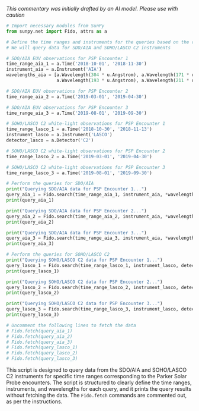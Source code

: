 _This commentary was initially drafted by an AI model. Please use with caution_

```python
# Import necessary modules from SunPy
from sunpy.net import Fido, attrs as a

# Define the time ranges and instruments for the queries based on the context provided
# We will query data for SDO/AIA and SOHO/LASCO C2 instruments

# SDO/AIA EUV observations for PSP Encounter 1
time_range_aia_1 = a.Time('2018-10-01', '2018-11-30')
instrument_aia = a.Instrument('AIA')
wavelengths_aia = [a.Wavelength(304 * u.Angstrom), a.Wavelength(171 * u.Angstrom), 
                   a.Wavelength(193 * u.Angstrom), a.Wavelength(211 * u.Angstrom)]

# SDO/AIA EUV observations for PSP Encounter 2
time_range_aia_2 = a.Time('2019-03-01', '2019-04-30')

# SDO/AIA EUV observations for PSP Encounter 3
time_range_aia_3 = a.Time('2019-08-01', '2019-09-30')

# SOHO/LASCO C2 white-light observations for PSP Encounter 1
time_range_lasco_1 = a.Time('2018-10-30', '2018-11-13')
instrument_lasco = a.Instrument('LASCO')
detector_lasco = a.Detector('C2')

# SOHO/LASCO C2 white-light observations for PSP Encounter 2
time_range_lasco_2 = a.Time('2019-03-01', '2019-04-30')

# SOHO/LASCO C2 white-light observations for PSP Encounter 3
time_range_lasco_3 = a.Time('2019-08-01', '2019-09-30')

# Perform the queries for SDO/AIA
print("Querying SDO/AIA data for PSP Encounter 1...")
query_aia_1 = Fido.search(time_range_aia_1, instrument_aia, *wavelengths_aia)
print(query_aia_1)

print("Querying SDO/AIA data for PSP Encounter 2...")
query_aia_2 = Fido.search(time_range_aia_2, instrument_aia, *wavelengths_aia)
print(query_aia_2)

print("Querying SDO/AIA data for PSP Encounter 3...")
query_aia_3 = Fido.search(time_range_aia_3, instrument_aia, *wavelengths_aia)
print(query_aia_3)

# Perform the queries for SOHO/LASCO C2
print("Querying SOHO/LASCO C2 data for PSP Encounter 1...")
query_lasco_1 = Fido.search(time_range_lasco_1, instrument_lasco, detector_lasco)
print(query_lasco_1)

print("Querying SOHO/LASCO C2 data for PSP Encounter 2...")
query_lasco_2 = Fido.search(time_range_lasco_2, instrument_lasco, detector_lasco)
print(query_lasco_2)

print("Querying SOHO/LASCO C2 data for PSP Encounter 3...")
query_lasco_3 = Fido.search(time_range_lasco_3, instrument_lasco, detector_lasco)
print(query_lasco_3)

# Uncomment the following lines to fetch the data
# Fido.fetch(query_aia_1)
# Fido.fetch(query_aia_2)
# Fido.fetch(query_aia_3)
# Fido.fetch(query_lasco_1)
# Fido.fetch(query_lasco_2)
# Fido.fetch(query_lasco_3)
```

This script is designed to query data from the SDO/AIA and SOHO/LASCO C2 instruments for specific time ranges corresponding to the Parker Solar Probe encounters. The script is structured to clearly define the time ranges, instruments, and wavelengths for each query, and it prints the query results without fetching the data. The `Fido.fetch` commands are commented out, as per the instructions.
